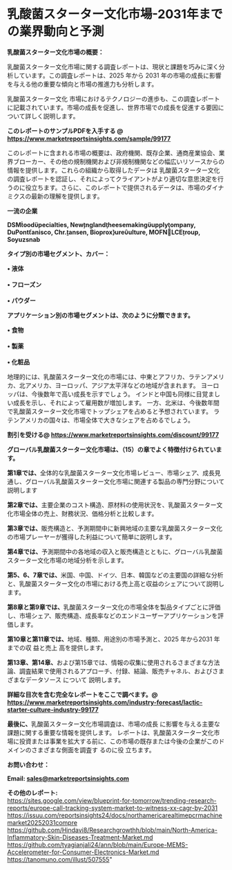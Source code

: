 # 乳酸菌スターター文化市場-2031年までの業界動向と予測

<strong><b>乳酸菌スターター文化市場の概要：</b></strong>

乳酸菌スターター文化市場に関する調査レポートは、現状と課題を巧みに深く分析しています。この調査レポートは、2025 年から 2031 年の市場の成長に影響を与える他の重要な傾向と市場の推進力も分析します。

乳酸菌スターター文化 市場におけるテクノロジーの進歩も、この調査レポートに記載されています。市場の成長を促進し、世界市場での成長を促進する要因について詳しく説明します。

<strong>このレポートのサンプルPDFを入手する @ <a href=https://www.marketreportsinsights.com/sample/99177>https://www.marketreportsinsights.com/sample/99177</a></strong>

このレポートに含まれる市場の概要は、政府機関、既存企業、通商産業協会、業界ブローカー、その他の規制機関および非規制機関などの幅広いリソースからの情報を提供します。これらの組織から取得したデータは 乳酸菌スターター文化 の調査レポートを認証し、それによってクライアントがより適切な意思決定を行うのに役立ちます。さらに、このレポートで提供されるデータは、市場のダイナミクスの最新の理解を提供します。

<strong>一流の企業</strong>

<strong><b>DSMoodpecialties, Newnglandheesemakingupplyompany, DuPontanisco, Chr.ansen, Bioproxureulture, MOFNLCEroup, Soyuzsnab</b></strong>

<strong><b>タイプ別の市場セグメント、カバー：</b></strong>

<strong>• 液体<br><br>• フローズン<br><br>• パウダー</strong>

<strong><b>アプリケーション別の市場セグメントは、次のように分類できます。</b></strong>

<strong>• 食物<br><br>• 製薬<br><br>• 化粧品</strong>

 地理的には、乳酸菌スターター文化の市場には、中東とアフリカ、ラテンアメリカ、北アメリカ、ヨーロッパ、アジア太平洋などの地域が含まれます。 ヨーロッパは、今後数年で高い成長を示すでしょう。 インドと中国も同様に目覚ましい成長を示し、それによって雇用数が増加します。 一方、北米は、今後数年間で乳酸菌スターター文化市場でトップシェアを占めると予想されています。 ラテンアメリカの国々は、市場全体で大きなシェアを占めるでしょう。

<strong>割引を受ける@ <a href=https://www.marketreportsinsights.com/discount/99177>https://www.marketreportsinsights.com/discount/99177</a></strong>

<strong><b>グローバル乳酸菌スターター文化市場は、（15）の章でよく特徴付けられています。</b></strong>

<strong><b>第</b></strong><strong><b>1章では、</b></strong>全体的な乳酸菌スターター文化市場レビュー、市場シェア、成長見通し、グローバル乳酸菌スターター文化市場に関連する製品の専門分野について説明します

<strong><b>第2章では、</b></strong>主要企業のコスト構造、原材料の使用状況を、乳酸菌スターター文化市場全体の売上、財務状況、価格分析と比較します。

<strong><b>第3章では、</b></strong>販売構造と、予測期間中に新興地域の主要な乳酸菌スターター文化の市場プレーヤーが獲得した利益について簡単に説明します。

<strong><b>第4章では、</b></strong>予測期間中の各地域の収入と販売構造とともに、グローバル乳酸菌スターター文化市場の地域分析を示します。

<strong><b>第5、6、7章では、</b></strong>米国、中国、ドイツ、日本、韓国などの主要国の詳細な分析と、乳酸菌スターター文化の市場における売上高と収益のシェアについて説明します。

<strong><b>第8章と第9章では、</b></strong>乳酸菌スターター文化の市場全体を製品タイプごとに評価し、市場シェア、販売構造、成長率などのエンドユーザーアプリケーションを評価します。

<strong><b>第10章と第11章では、</b></strong>地域、種類、用途別の市場予測と、2025 年から2031 年までの収 益と売上 高を提供します。

<strong><b>第13章、第14章、</b></strong>および第15章では、情報の収集に使用されるさまざまな方法論、調査結果で使用されるアプローチ、付録、結論、販売チャネル、およびさまざまなデータソース について 説明します。

<strong>詳細な目次を含む完全なレポートをここで調べます。@ <a href=https://www.marketreportsinsights.com/industry-forecast/lactic-starter-culture-industry-99177>https://www.marketreportsinsights.com/industry-forecast/lactic-starter-culture-industry-99177</a></strong>

<strong><b>最後に、</b></strong>乳酸菌スターター文化市場調査は、市場の成長 に影響を</a>与える主要な課題に関する重要な情報を提供します。 レポートは、乳酸菌スターター文化市場に投資または事業を拡大する前に、この市場の既存または今後の企業がこのドメインのさまざまな側面を調査す るのに役 立ちます。

<strong><b>お問い合わせ：</b></strong>

<strong>Email: </strong><a href=mailto:sales@marketreportsinsights.com><strong>sales@marketreportsinsights.com</strong></a>

<strong>その他のレポート:</strong>
<br>
<a href=https://sites.google.com/view/blueprint-for-tomorrow/trending-research-reports/europe-call-tracking-system-market-to-witness-xx-cagr-by-2031>https://sites.google.com/view/blueprint-for-tomorrow/trending-research-reports/europe-call-tracking-system-market-to-witness-xx-cagr-by-2031</a>
<br>
<a href=https://issuu.com/reportsinsights24/docs/northamericarealtimepcrmachinemarket20252031compre>https://issuu.com/reportsinsights24/docs/northamericarealtimepcrmachinemarket20252031compre</a>
<br>
<a href=https://github.com/Hindavi8/Researchgrowthh/blob/main/North-America-Inflammatory-Skin-Diseases-Treatment-Market.md>https://github.com/Hindavi8/Researchgrowthh/blob/main/North-America-Inflammatory-Skin-Diseases-Treatment-Market.md</a>
<br>
<a href=https://github.com/tyagianjali24/ann/blob/main/Europe-MEMS-Accelerometer-for-Consumer-Electronics-Market.md>https://github.com/tyagianjali24/ann/blob/main/Europe-MEMS-Accelerometer-for-Consumer-Electronics-Market.md</a>
<br>
<a href=https://tanomuno.com/illust/507555>https://tanomuno.com/illust/507555</a>"
